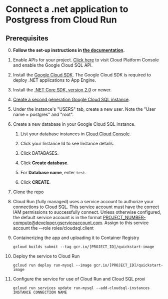 # Connect a .net application to Postgress from Cloud Run 


## Prerequisites

0.  **Follow the set-up instructions in [the documentation](https://cloud.google.com/dotnet/docs/setup).**
  
1.  Enable APIs for your project.
    [Click here](https://console.cloud.google.com/flows/enableapi?apiid=sqladmin.googleapis.com&showconfirmation=true)
    to visit Cloud Platform Console and enable the Google Cloud SQL API.

2.  Install the [Google Cloud SDK](https://cloud.google.com/sdk/).  The Google Cloud SDK
    is required to deploy .NET applications to App Engine.

3.  Install the [.NET Core SDK, version 2.0](https://github.com/dotnet/core/blob/master/release-notes/download-archives/2.0.5-download.md)
    or newer.

4.  [Create a second generation Google Cloud SQL instance](
    https://cloud.google.com/sql/docs/postgres/create-instance).

6.  Under the instance's "USERS" tab, create a new user. Note the "User name = postgres" and "root".

7.  Create a new database in your Google Cloud SQL instance.
    
    1.  List your database instances in [Cloud Cloud Console](
        https://console.cloud.google.com/sql/instances/).
    
    2.  Click your Instance Id to see Instance details.

    3.  Click DATABASES.

    4.  Click **Create database**.

    2.  For **Database name**, enter `test`.

    3.  Click **CREATE**.

8.  Clone the repo


9.  Cloud Run (fully managed) uses a service account to authorize your connections to Cloud SQL. This service account must have the correct IAM permissions to successfully connect. Unless otherwise configured, the default service account is in the format PROJECT_NUMBER-compute@developer.gserviceaccount.com. Assign to this service account the --role roles/cloudsql.client


10. Containerizing the app and uploading it to Container Registry

        gcloud builds submit --tag gcr.io/[PROJECT_ID]/quickstart-image
        
11. Deploy the service to Cloud Run        
     
        gcloud run deploy run-mysql --image gcr.io/[PROJECT_ID]/quickstart-image
        
12. Configure the service for use of Cloud Run and Cloud SQL proxi
 
        gcloud run services update run-mysql --add-cloudsql-instances INSTANCE CONNECTION NAME
       
           
    
